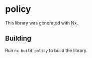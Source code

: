 # policy

This library was generated with [Nx](https://nx.dev).

## Building

Run `nx build policy` to build the library.
